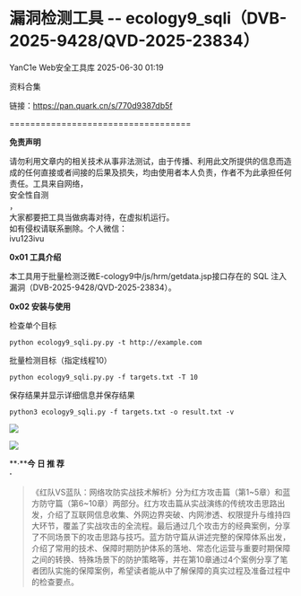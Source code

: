 #  漏洞检测工具 -- ecology9_sqli（DVB-2025-9428/QVD-2025-23834）  
YanC1e  Web安全工具库   2025-06-30 01:19  
  
资料合集  
  
链接：https://pan.quark.cn/s/770d9387db5f  
  
===================================  
  
**免责声明**  
  
请勿利用文章内的相关技术从事非法测试，由于传播、利用此文所提供的信息而造成的任何直接或者间接的后果及损失，均由使用者本人负责，作者不为此承担任何责任。工具来自网络，  
安全性自测  
，  
大家都要把工具当做病毒对待，在虚拟机运行。  
如有侵权请联系删除。个人微信：  
ivu123ivu  
  
  
**0x01 工具介绍**  
  
本工具用于批量检测泛微E-cology9中/js/hrm/getdata.jsp接口存在的 SQL 注入漏洞（DVB-2025-9428/QVD-2025-23834）。  
  
**0x02 安装与使用**  
  
检查单个目标  
```
python ecology9_sqli.py.py -t http://example.com
```  
  
批量检测目标（指定线程10）  
```
python ecology9_sqli.py.py -f targets.txt -T 10
```  
  
保存结果并显示详细信息并保存结果  
```
python3 ecology9_sqli.py -f targets.txt -o result.txt -v
```  
  
![](https://mmbiz.qpic.cn/sz_mmbiz_png/8H1dCzib3UibviaEAX0L7ianq3cbkssDEodozdaibhpZEqItPqn571LxicGIFPQatjUKbZk4icnkicKNSASicQvlTILzJPA/640?wx_fmt=png&from=appmsg "")  
  
![](https://mmbiz.qpic.cn/mmbiz_jpg/8H1dCzib3Uibu7uX2oYjbbibndft14nzUMIoRia7UqCAgMXSZAu1iaBDWSWLLuFnyibwfOiaCLO7YXaC6qib8icgHXwoe3Q/640?wx_fmt=jpeg "")  
  
  
  
  
**·****今 日 推 荐**  
**·**  
  
> 《红队VS蓝队：网络攻防实战技术解析》分为红方攻击篇（第1~5章）和蓝方防守篇（第6~10章）两部分。红方攻击篇从实战演练的传统攻击思路出发，介绍了互联网信息收集、外网边界突破、内网渗透、权限提升与维持四大环节，覆盖了实战攻击的全流程。最后通过几个攻击方的经典案例，分享了不同场景下的攻击思路与技巧。蓝方防守篇从讲述完整的保障体系出发，介绍了常用的技术、保障时期防护体系的落地、常态化运营与重要时期保障之间的转换、特殊场景下的防护策略等，并在第10章通过4个案例分享了笔者团队实施的保障案例，希望读者能从中了解保障的真实过程及准备过程中的检查要点。  
  
  
  
  
